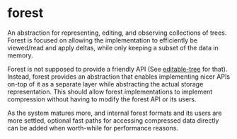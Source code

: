 # forest

An abstraction for representing, editing, and observing collections of trees.
Forest is focused on allowing the implementation to efficiently be viewed/read and apply deltas,
while only keeping a subset of the data in memory.

Forest is not supposed to provide a friendly API (See [editable-tree](../../feature-libraries/editable-tree/README.md) for that).
Instead, forest provides an abstraction that enables implementing nicer APIs on-top of it as a separate layer while abstracting the actual storage representation.
This should allow forest implementations to implement compression without having to modify the forest API or its users.

As the system matures more, and internal forest formats and its users are more settled, optional fast paths for accessing compressed data directly can be added when worth-while for performance reasons.
